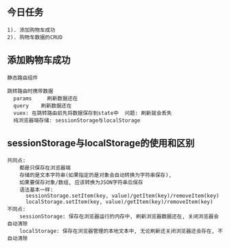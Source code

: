## 今日任务
    1). 添加购物车成功
    2). 购物车数据的CRUD

## 添加购物车成功
    静态路由组件

    跳转路由时携带数据
      params     刷新数据还在
      query    刷新数据还在
      vuex: 在跳转路由前先将数据保存到state中  问题: 刷新就会丢失
      纯浏览器端存储: sessionStorage与localStorage

## sessionStorage与localStorage的使用和区别
    共同点:
        都是只保存在浏览器端
        存储的是文本字符串(如果指定的是对象会自动转换为字符串保存), 
        如果要保存对象/数组, 应该转换为JSON字符串后保存
        语法基本一样:
          sessionStorage.setItem(key, value)/getItem(key)/removeItem(key)
          localStorage.setItem(key, value)/getItem(key)/removeItem(key)
    不同点:
        sessionStorage: 保存在浏览器运行的内存中, 刷新浏览器数据还在, 关闭浏览器会自动清除
        localStorage: 保存在浏览器管理的本地文本中, 无论刷新还关闭浏览器还会存在, 不自动清除
